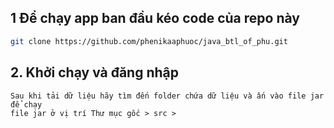## 1 Để chạy app ban đầu kéo code của repo này 
```bash
git clone https://github.com/phenikaaphuoc/java_btl_of_phu.git
```
## 2. Khởi chạy và đăng nhập
```
Sau khi tải dữ liệu hãy tìm đến folder chứa dữ liệu và ấn vào file jar để chạy
file jar ở vị trí Thư mục gốc > src >
```
